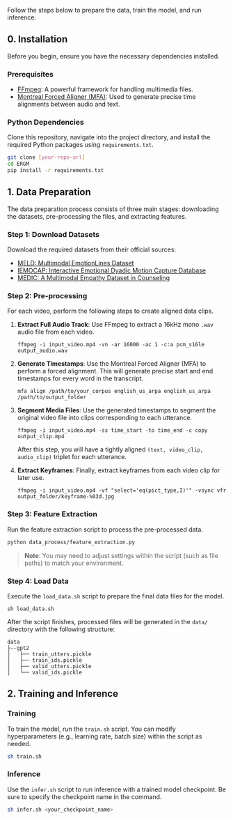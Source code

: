 Follow the steps below to prepare the data, train the model, and run inference.

## 0. Installation

Before you begin, ensure you have the necessary dependencies installed.

### Prerequisites

- [FFmpeg](https://ffmpeg.org/): A powerful framework for handling multimedia files.
- [Montreal Forced Aligner (MFA)](https://montreal-forced-aligner.readthedocs.io/en/latest/installation.html): Used to generate precise time alignments between audio and text.

### Python Dependencies

Clone this repository, navigate into the project directory, and install the required Python packages using `requirements.txt`.

```bash
git clone [your-repo-url]
cd ERGM
pip install -r requirements.txt
```

## 1. Data Preparation

The data preparation process consists of three main stages: downloading the datasets, pre-processing the files, and extracting features.

### Step 1: Download Datasets

Download the required datasets from their official sources:

- [MELD: Multimodal EmotionLines Dataset](https://affective-meld.github.io/)
- [IEMOCAP: Interactive Emotional Dyadic Motion Capture Database](https://sail.usc.edu/iemocap/)
- [MEDIC: A Multimodal Empathy Dataset in Counseling](https://ustc-ac.github.io/datasets/medic/)

### Step 2: Pre-processing

For each video, perform the following steps to create aligned data clips.

1.  **Extract Full Audio Track**: Use FFmpeg to extract a 16kHz mono `.wav` audio file from each video.
    ```shell
    ffmpeg -i input_video.mp4 -vn -ar 16000 -ac 1 -c:a pcm_s16le output_audio.wav
    ```

2.  **Generate Timestamps**: Use the Montreal Forced Aligner (MFA) to perform a forced alignment. This will generate precise start and end timestamps for every word in the transcript.
    ```shell
    mfa align /path/to/your_corpus english_us_arpa english_us_arpa /path/to/output_folder
    ```

3.  **Segment Media Files**: Use the generated timestamps to segment the original video file into clips corresponding to each utterance.
    ```shell
    ffmpeg -i input_video.mp4 -ss time_start -to time_end -c copy output_clip.mp4
    ```
    After this step, you will have a tightly aligned `(text, video_clip, audio_clip)` triplet for each utterance.

4.  **Extract Keyframes**: Finally, extract keyframes from each video clip for later use.
    ```shell
    ffmpeg -i input_video.mp4 -vf "select='eq(pict_type,I)'" -vsync vfr output_folder/keyframe-%03d.jpg
    ```

### Step 3: Feature Extraction

Run the feature extraction script to process the pre-processed data.

```bash
python data_process/feature_extraction.py
```
> **Note**: You may need to adjust settings within the script (such as file paths) to match your environment.

### Step 4: Load Data

Execute the `load_data.sh` script to prepare the final data files for the model.

```shell
sh load_data.sh
```

After the script finishes, processed files will be generated in the `data/` directory with the following structure:
```
data
├--gpt2
│   ├── train_utters.pickle
│   ├── train_ids.pickle
│   ├── valid_utters.pickle
│   └── valid_ids.pickle
```

## 2. Training and Inference

### Training

To train the model, run the `train.sh` script. You can modify hyperparameters (e.g., learning rate, batch size) within the script as needed.

```bash
sh train.sh
```

### Inference

Use the `infer.sh` script to run inference with a trained model checkpoint. Be sure to specify the checkpoint name in the command.

```bash
sh infer.sh <your_checkpoint_name>
